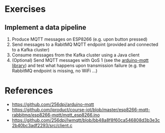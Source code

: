 # Exercises

## Implement a data pipeline
1. Produce MQTT messages on ESP8266 (e.g. upon button pressed)
2. Send messages to a RabitMQ MQTT endpoint (provided and connected to a Kafka cluster)
3. Consume messages from the Kafka cluster using a Java client
4. (Optional) Send MQTT messages with QoS 1 (see the [arduino-mqtt library](https://github.com/256dpi/arduino-mqtt)) and
 test what happens upon transmission failure (e.g. the RabbitMQ endpoint is missing, no WiFi ...)


# References
* https://github.com/256dpi/arduino-mqtt
* https://github.com/iproduct/course-iot/blob/master/esp8266-mqtt-rabbitmq/esp8266-mqtt/mqtt_esp8266.ino
* https://github.com/256dpi/lwmqtt/blob/bb48a8f8f60ca546808d3b3e3c2b40bc3adf2293/src/client.c